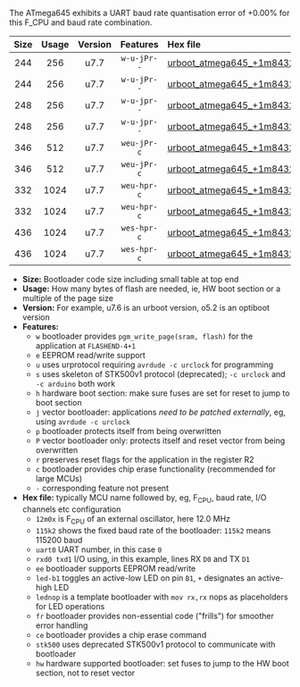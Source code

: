 The ATmega645 exhibits a UART baud rate quantisation error of +0.00% for this F_CPU and baud rate combination.

|Size|Usage|Version|Features|Hex file|
|:-:|:-:|:-:|:-:|:--|
|244|256|u7.7|`w-u-jPr--`|[urboot_atmega645_+1m8432x_+++4k8_uart0_rxe0_txe1_led+b5.hex](https://raw.githubusercontent.com/stefanrueger/urboot.hex/main/mcus/atmega645/external_oscillator/fcpu_+1m8432x/br_+++4k8/urboot_atmega645_+1m8432x_+++4k8_uart0_rxe0_txe1_led+b5.hex)|
|244|256|u7.7|`w-u-jPr--`|[urboot_atmega645_+1m8432x_+++4k8_uart0_rxe0_txe1_lednop.hex](https://raw.githubusercontent.com/stefanrueger/urboot.hex/main/mcus/atmega645/external_oscillator/fcpu_+1m8432x/br_+++4k8/urboot_atmega645_+1m8432x_+++4k8_uart0_rxe0_txe1_lednop.hex)|
|248|256|u7.7|`w-u-jpr--`|[urboot_atmega645_+1m8432x_+++4k8_uart0_rxe0_txe1_led+b5_fr.hex](https://raw.githubusercontent.com/stefanrueger/urboot.hex/main/mcus/atmega645/external_oscillator/fcpu_+1m8432x/br_+++4k8/urboot_atmega645_+1m8432x_+++4k8_uart0_rxe0_txe1_led+b5_fr.hex)|
|248|256|u7.7|`w-u-jpr--`|[urboot_atmega645_+1m8432x_+++4k8_uart0_rxe0_txe1_lednop_fr.hex](https://raw.githubusercontent.com/stefanrueger/urboot.hex/main/mcus/atmega645/external_oscillator/fcpu_+1m8432x/br_+++4k8/urboot_atmega645_+1m8432x_+++4k8_uart0_rxe0_txe1_lednop_fr.hex)|
|346|512|u7.7|`weu-jPr-c`|[urboot_atmega645_+1m8432x_+++4k8_uart0_rxe0_txe1_ee_led+b5_fr_ce.hex](https://raw.githubusercontent.com/stefanrueger/urboot.hex/main/mcus/atmega645/external_oscillator/fcpu_+1m8432x/br_+++4k8/urboot_atmega645_+1m8432x_+++4k8_uart0_rxe0_txe1_ee_led+b5_fr_ce.hex)|
|346|512|u7.7|`weu-jPr-c`|[urboot_atmega645_+1m8432x_+++4k8_uart0_rxe0_txe1_ee_lednop_fr_ce.hex](https://raw.githubusercontent.com/stefanrueger/urboot.hex/main/mcus/atmega645/external_oscillator/fcpu_+1m8432x/br_+++4k8/urboot_atmega645_+1m8432x_+++4k8_uart0_rxe0_txe1_ee_lednop_fr_ce.hex)|
|332|1024|u7.7|`weu-hpr-c`|[urboot_atmega645_+1m8432x_+++4k8_uart0_rxe0_txe1_ee_led+b5_fr_ce_hw.hex](https://raw.githubusercontent.com/stefanrueger/urboot.hex/main/mcus/atmega645/external_oscillator/fcpu_+1m8432x/br_+++4k8/urboot_atmega645_+1m8432x_+++4k8_uart0_rxe0_txe1_ee_led+b5_fr_ce_hw.hex)|
|332|1024|u7.7|`weu-hpr-c`|[urboot_atmega645_+1m8432x_+++4k8_uart0_rxe0_txe1_ee_lednop_fr_ce_hw.hex](https://raw.githubusercontent.com/stefanrueger/urboot.hex/main/mcus/atmega645/external_oscillator/fcpu_+1m8432x/br_+++4k8/urboot_atmega645_+1m8432x_+++4k8_uart0_rxe0_txe1_ee_lednop_fr_ce_hw.hex)|
|436|1024|u7.7|`wes-hpr-c`|[urboot_atmega645_+1m8432x_+++4k8_uart0_rxe0_txe1_ee_led+b5_fr_ce_stk500_hw.hex](https://raw.githubusercontent.com/stefanrueger/urboot.hex/main/mcus/atmega645/external_oscillator/fcpu_+1m8432x/br_+++4k8/urboot_atmega645_+1m8432x_+++4k8_uart0_rxe0_txe1_ee_led+b5_fr_ce_stk500_hw.hex)|
|436|1024|u7.7|`wes-hpr-c`|[urboot_atmega645_+1m8432x_+++4k8_uart0_rxe0_txe1_ee_lednop_fr_ce_stk500_hw.hex](https://raw.githubusercontent.com/stefanrueger/urboot.hex/main/mcus/atmega645/external_oscillator/fcpu_+1m8432x/br_+++4k8/urboot_atmega645_+1m8432x_+++4k8_uart0_rxe0_txe1_ee_lednop_fr_ce_stk500_hw.hex)|

- **Size:** Bootloader code size including small table at top end
- **Usage:** How many bytes of flash are needed, ie, HW boot section or a multiple of the page size
- **Version:** For example, u7.6 is an urboot version, o5.2 is an optiboot version
- **Features:**
  + `w` bootloader provides `pgm_write_page(sram, flash)` for the application at `FLASHEND-4+1`
  + `e` EEPROM read/write support
  + `u` uses urprotocol requiring `avrdude -c urclock` for programming
  + `s` uses skeleton of STK500v1 protocol (deprecated); `-c urclock` and `-c arduino` both work
  + `h` hardware boot section: make sure fuses are set for reset to jump to boot section
  + `j` vector bootloader: applications *need to be patched externally*, eg, using `avrdude -c urclock`
  + `p` bootloader protects itself from being overwritten
  + `P` vector bootloader only: protects itself and reset vector from being overwritten
  + `r` preserves reset flags for the application in the register R2
  + `c` bootloader provides chip erase functionality (recommended for large MCUs)
  + `-` corresponding feature not present
- **Hex file:** typically MCU name followed by, eg, F<sub>CPU</sub>, baud rate, I/O channels etc configuration
  + `12m0x` is F<sub>CPU</sub> of an external oscillator, here 12.0 MHz
  + `115k2` shows the fixed baud rate of the bootloader: `115k2` means 115200 baud
  + `uart0` UART number, in this case `0`
  + `rxd0 txd1` I/O using, in this example, lines RX `D0` and TX `D1`
  + `ee` bootloader supports EEPROM read/write
  + `led-b1` toggles an active-low LED on pin `B1`, `+` designates an active-high LED
  + `lednop` is a template bootloader with `mov rx,rx` nops as placeholders for LED operations
  + `fr` bootloader provides non-essential code ("frills") for smoother error handling
  + `ce` bootloader provides a chip erase command
  + `stk500` uses deprecated STK500v1 protocol to communicate with bootloader
  + `hw` hardware supported bootloader: set fuses to jump to the HW boot section, not to reset vector
